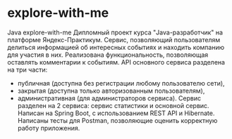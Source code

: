 # explore-with-me
Java explore-with-me
Дипломный проект курса "Java-разработчик" на платформе Яндекс-Практикум. 
Сервис, позволяющий пользователям делиться информацией об интересных событиях и находить компанию для участия в них.
Реализована функциональность, позволяющая оставлять комментарии к событиям. API основного сервиса разделена на три части:
- публичная (доступна без регистрации любому пользователю сети),
- закрытая (доступна только авторизованным пользователям),
-  административная (для администраторов сервиса).
  Сервис разделен на 2 сервиса: сервис статистики и основной сервис.
Написан на Spring Boot, с использованием REST API и Hibernate. Написаны тесты для Postman, позволяющие оценить корректную работу приложения.
